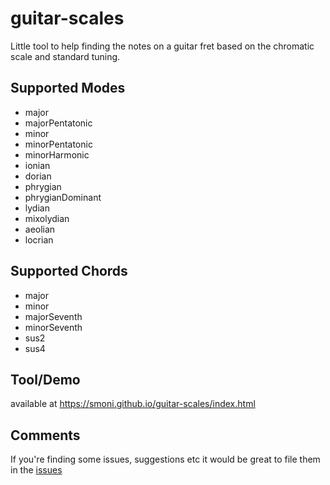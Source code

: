# guitar-scales

Little tool to help finding the notes on a guitar fret based on the chromatic scale and standard tuning.

## Supported Modes

* major
* majorPentatonic
* minor
* minorPentatonic
* minorHarmonic
* ionian
* dorian
* phrygian
* phrygianDominant
* lydian
* mixolydian
* aeolian
* locrian

## Supported Chords

* major
* minor
* majorSeventh
* minorSeventh
* sus2
* sus4  

## Tool/Demo

available at https://smoni.github.io/guitar-scales/index.html

## Comments

If you're finding some issues, suggestions etc it would be great to file them in the [issues](https://github.com/SMoni/guitar-scales/issues) 
